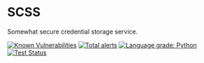 # SCSS
Somewhat secure credential storage service.


[![Known Vulnerabilities](https://snyk.io/test/github/bentleygd/SCSS/badge.svg?targetFile=requirements.txt)](https://snyk.io/test/github/bentleygd/SCSS?targetFile=requirements.txt) [![Total alerts](https://img.shields.io/lgtm/alerts/g/bentleygd/SCSS.svg?logo=lgtm&logoWidth=18)](https://lgtm.com/projects/g/bentleygd/SCSS/alerts/) [![Language grade: Python](https://img.shields.io/lgtm/grade/python/g/bentleygd/SCSS.svg?logo=lgtm&logoWidth=18)](https://lgtm.com/projects/g/bentleygd/SCSS/context:python)[![Test Status](https://github.com/bentleygd/scss/.github/workflows/Python%20application/badge.svg)](https://github.com/bentleygd/scss/actions)

